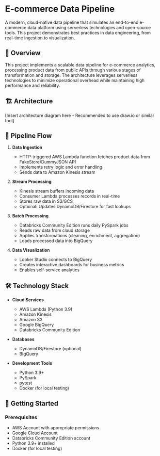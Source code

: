 # E-commerce Data Pipeline

A modern, cloud-native data pipeline that simulates an end-to-end e-commerce data platform using serverless technologies and open-source tools. This project demonstrates best practices in data engineering, from real-time ingestion to visualization.

## 🎯 Overview

This project implements a scalable data pipeline for e-commerce analytics, processing product data from public APIs through various stages of transformation and storage. The architecture leverages serverless technologies to minimize operational overhead while maintaining high performance and reliability.

## 🏗️ Architecture

[Insert architecture diagram here - Recommended to use draw.io or similar tool]

## 🔄 Pipeline Flow

1. **Data Ingestion**
   - HTTP-triggered AWS Lambda function fetches product data from FakeStore/DummyJSON API
   - Implements retry logic and error handling
   - Sends data to Amazon Kinesis stream

2. **Stream Processing**
   - Kinesis stream buffers incoming data
   - Consumer Lambda processes records in real-time
   - Stores raw data in S3/GCS
   - Optional: Updates DynamoDB/Firestore for fast lookups

3. **Batch Processing**
   - Databricks Community Edition runs daily PySpark jobs
   - Reads raw data from cloud storage
   - Applies transformations (cleaning, enrichment, aggregation)
   - Loads processed data into BigQuery

4. **Data Visualization**
   - Looker Studio connects to BigQuery
   - Creates interactive dashboards for business metrics
   - Enables self-service analytics

## 🛠️ Technology Stack

- **Cloud Services**
  - AWS Lambda (Python 3.9)
  - Amazon Kinesis
  - Amazon S3
  - Google BigQuery
  - Databricks Community Edition

- **Databases**
  - DynamoDB/Firestore (optional)
  - BigQuery

- **Development Tools**
  - Python 3.9+
  - PySpark
  - pytest
  - Docker (for local testing)

## 🚀 Getting Started

### Prerequisites

- AWS Account with appropriate permissions
- Google Cloud Account
- Databricks Community Edition account
- Python 3.9+ installed
- Docker (for local testing)